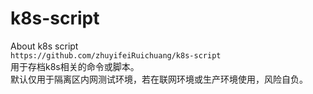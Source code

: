 # k8s-script
About k8s script  
`https://github.com/zhuyifeiRuichuang/k8s-script`  
用于存档k8s相关的命令或脚本。  
默认仅用于隔离区内网测试环境，若在联网环境或生产环境使用，风险自负。
